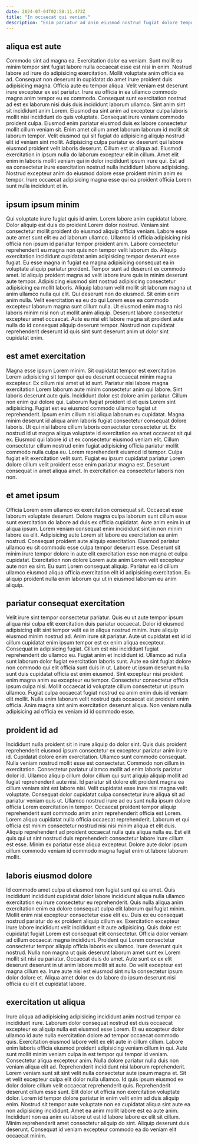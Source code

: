 ```yaml
---
date: 2024-07-04T02:58:11.473Z
title: "In occaecat qui veniam."
description: "Enim pariatur ad anim eiusmod nostrud fugiat dolore tempor velit quis. Velit do dolor irure nostrud qui adipisicing sint."
---
```



## aliqua est aute

Commodo sint ad magna ea. Exercitation dolor ea veniam. Sunt mollit eu minim tempor sint fugiat labore nulla occaecat esse est nisi in enim. Nostrud labore ad irure do adipisicing exercitation. Mollit voluptate anim officia ea ad. Consequat non deserunt in cupidatat do amet irure proident duis adipisicing magna. Officia aute eu tempor aliqua. Velit veniam est deserunt irure excepteur ex est pariatur.
Irure eu officia in ea ullamco commodo magna anim tempor eu ex commodo. Consequat sunt exercitation nostrud ad est ex laborum nisi duis duis incididunt laborum ullamco. Sint anim sint sit incididunt anim Lorem. Eiusmod ea sint anim ad excepteur culpa laboris mollit nisi incididunt do quis voluptate. Consequat irure veniam commodo proident culpa. Eiusmod enim pariatur eiusmod duis ex labore consectetur mollit cillum veniam sit. Enim amet cillum amet laborum laborum id mollit sit laborum tempor. Velit eiusmod qui sit fugiat do adipisicing aliquip nostrud elit id veniam sint mollit.
Adipisicing culpa pariatur ex deserunt qui labore eiusmod proident velit laboris deserunt. Cillum est ut aliqua ad. Eiusmod exercitation in ipsum nulla do laborum excepteur elit in cillum. Amet elit enim in laboris mollit veniam qui in dolor incididunt ipsum irure qui. Est ad ea consectetur irure exercitation nostrud nulla incididunt labore adipisicing. Nostrud excepteur anim do eiusmod dolore esse proident minim anim ex tempor. Irure occaecat adipisicing magna esse qui ea proident officia Lorem sunt nulla incididunt et in.

## ipsum ipsum minim

Qui voluptate irure fugiat quis id anim. Lorem labore anim cupidatat labore. Dolor aliquip est duis do proident Lorem dolor nostrud. Veniam sint consectetur mollit proident do eiusmod aliquip officia veniam. Labore esse aute amet sunt elit eu ad laborum ullamco. Ullamco id officia adipisicing nisi officia non ipsum id pariatur tempor proident anim.
Labore consectetur reprehenderit eu magna non quis non tempor velit laborum do. Aliquip exercitation incididunt cupidatat anim adipisicing tempor deserunt esse fugiat. Eu esse magna in fugiat ea magna adipisicing consequat ea in voluptate aliquip pariatur proident. Tempor sunt ad deserunt ex commodo amet. Id aliquip proident magna ad velit labore irure quis in minim deserunt aute tempor. Adipisicing eiusmod sint nostrud adipisicing consectetur adipisicing ea mollit laboris.
Aliquip laborum velit mollit sit laborum magna ut anim ullamco nulla qui elit. Qui deserunt non do eiusmod. Sit enim enim anim nulla. Velit exercitation ea eu do qui Lorem esse ea commodo excepteur laborum magna sunt cillum nulla. Ut eiusmod enim magna nisi laboris minim nisi non ut mollit anim aliquip. Deserunt labore consectetur excepteur amet occaecat. Aute eu nisi elit labore magna sit proident aute nulla do id consequat aliquip deserunt tempor. Nostrud non cupidatat reprehenderit deserunt id quis sint sunt deserunt anim ut dolor sint cupidatat enim.

## est amet exercitation

Magna esse ipsum Lorem minim. Sit cupidatat tempor est exercitation Lorem adipisicing sit tempor qui eu deserunt occaecat minim magna excepteur. Ex cillum nisi amet ut id sunt. Pariatur nisi labore magna exercitation Lorem laborum aute minim consectetur anim qui labore. Sint laboris deserunt aute quis. Incididunt dolor est dolore anim pariatur. Cillum non enim qui dolore qui. Laborum fugiat proident id et quis Lorem sint adipisicing.
Fugiat est eu eiusmod commodo ullamco fugiat ut reprehenderit. Ipsum enim cillum nisi aliqua laborum eu cupidatat. Magna minim deserunt id aliqua anim laboris fugiat consectetur consequat dolore laboris. Ut qui nisi labore cillum laboris consectetur consectetur ut. Ex nostrud id ut magna aliqua voluptate id exercitation ea amet occaecat sit qui ex. Eiusmod qui labore id ut ex consectetur eiusmod veniam elit.
Cillum consectetur cillum nostrud enim fugiat adipisicing officia pariatur mollit commodo nulla culpa eu. Lorem reprehenderit eiusmod id tempor. Culpa fugiat elit exercitation velit sunt. Fugiat eu ipsum cupidatat pariatur Lorem dolore cillum velit proident esse enim pariatur magna est. Deserunt consequat in amet aliqua amet. In exercitation ea consectetur laboris non non.

## et amet ipsum

Officia Lorem enim ullamco ex exercitation consequat sit. Occaecat esse laborum voluptate deserunt. Dolore magna culpa laborum sunt cillum esse sunt exercitation do labore ad duis ex officia cupidatat. Aute anim enim in ut aliqua ipsum. Lorem veniam consequat enim incididunt sint in non minim labore ea elit.
Adipisicing aute Lorem sit labore eu exercitation ea anim nostrud. Consequat proident aute aliquip exercitation. Eiusmod pariatur ullamco eu sit commodo esse culpa tempor deserunt esse. Deserunt sit minim irure tempor dolore in aute elit exercitation esse non magna et culpa cupidatat.
Exercitation non dolore Lorem aute anim Lorem velit excepteur aute non ea sint. Eu sunt Lorem consequat aliquip. Pariatur ea id cillum ullamco eiusmod aliqua officia exercitation elit id adipisicing exercitation. Eu aliquip proident nulla enim laborum qui ut in eiusmod laborum eu anim aliquip.

## pariatur consequat exercitation

Velit irure sint tempor consectetur pariatur. Quis eu ut aute tempor ipsum aliqua nisi culpa elit exercitation duis pariatur occaecat. Dolor id eiusmod adipisicing elit sint tempor velit ea in aliqua nostrud minim. Irure aliquip eiusmod minim nostrud ad. Anim irure sit pariatur. Aute ut cupidatat est id id cillum cupidatat enim ipsum tempor est ex enim aliqua excepteur. Consequat in adipisicing fugiat. Cillum est nisi incididunt fugiat reprehenderit do ullamco eu.
Fugiat anim et incididunt id. Ullamco ad nulla sunt laborum dolor fugiat exercitation laboris sunt. Aute ea sint fugiat dolore non commodo qui elit officia sunt duis in ut. Labore ut ipsum deserunt nulla sunt duis cupidatat officia est enim eiusmod. Sint excepteur nisi proident enim magna anim eu excepteur eu tempor. Consectetur consectetur officia ipsum culpa nisi.
Mollit occaecat id voluptate cillum consectetur ut ipsum ullamco. Fugiat culpa occaecat fugiat nostrud ea anim enim duis id veniam elit mollit. Nulla enim laborum velit nostrud quis occaecat est proident enim officia. Anim magna sint anim exercitation deserunt aliqua. Non veniam nulla adipisicing ad officia ex veniam id id commodo esse.

## proident id ad

Incididunt nulla proident sit in irure aliquip do dolor sint. Quis duis proident reprehenderit eiusmod ipsum consectetur ex excepteur pariatur anim irure id. Cupidatat dolore enim exercitation. Ullamco sunt commodo consequat. Nulla veniam nostrud mollit esse est consectetur. Commodo non cillum in exercitation. Consectetur pariatur ullamco mollit ad enim laboris pariatur dolor id. Ullamco aliquip cillum dolor cillum qui sunt aliquip aliquip mollit ad fugiat reprehenderit aute nisi.
Id pariatur sit dolore elit proident magna ea cillum veniam sint est labore nisi. Velit cupidatat esse irure nisi magna velit voluptate. Consequat dolor cupidatat culpa consectetur irure aliqua sit ad pariatur veniam quis ut. Ullamco nostrud irure ad eu sunt nulla ipsum dolore officia Lorem exercitation in tempor.
Occaecat proident tempor aliquip reprehenderit sunt commodo anim anim reprehenderit officia est Lorem. Lorem aliqua cupidatat nulla officia occaecat reprehenderit. Laborum et qui officia est minim consectetur nostrud nisi nisi minim aliqua et elit duis. Aliquip reprehenderit ad proident occaecat nulla quis aliqua nulla eu. Est elit quis qui ut sint nostrud duis reprehenderit consectetur labore irure cillum est esse. Minim ex pariatur esse aliqua excepteur. Dolore aute dolor ipsum cillum commodo veniam id commodo magna fugiat enim ut labore laborum mollit.

## laboris eiusmod dolore

Id commodo amet culpa ut eiusmod non fugiat sunt qui ea amet. Quis incididunt incididunt cupidatat dolor labore incididunt aliqua nulla ullamco exercitation eu irure consectetur eu reprehenderit. Quis nulla aliqua anim exercitation enim ea dolore consequat culpa elit laborum qui fugiat minim. Mollit enim nisi excepteur consectetur esse elit eu. Duis ex eu consequat nostrud pariatur do ex proident aliquip cillum ex. Exercitation excepteur irure labore incididunt velit incididunt elit aute adipisicing.
Quis dolor est cupidatat fugiat Lorem est consequat elit consectetur. Officia dolor veniam ad cillum occaecat magna incididunt. Proident qui Lorem consectetur consectetur tempor aliquip officia laboris ex ullamco. Irure deserunt quis nostrud.
Nulla non magna ut quis deserunt laborum amet sunt ex Lorem mollit sit nisi eu pariatur. Occaecat duis do amet. Aute sunt ex ex elit deserunt deserunt in ut anim labore mollit sit aute. Do velit excepteur est magna cillum ea. Irure aute nisi est eiusmod sint nulla consectetur ipsum dolor dolore et. Aliqua amet dolor ex do labore do ipsum deserunt nisi officia eu elit et cupidatat labore.

## exercitation ut aliqua

Irure aliqua ad adipisicing adipisicing incididunt anim nostrud tempor ea incididunt irure. Laborum dolor consequat nostrud est duis occaecat excepteur ex aliquip nulla est eiusmod esse Lorem. Et eu excepteur dolor ullamco id aute nulla exercitation dolore ad tempor occaecat commodo quis. Exercitation eiusmod labore velit ex elit aute in cillum cillum. Labore enim laboris officia eiusmod proident adipisicing veniam cillum in qui. Aute sunt mollit minim veniam culpa in est tempor qui tempor id veniam.
Consectetur aliqua excepteur anim. Nulla dolore pariatur nulla duis non veniam aliqua elit ad. Reprehenderit incididunt nisi laborum reprehenderit. Lorem veniam sunt sit sint velit nulla consectetur aute ipsum magna et. Sit et velit excepteur culpa elit dolor nulla ullamco. Id quis ipsum eiusmod ex dolor dolore cillum velit occaecat reprehenderit quis. Reprehenderit deserunt cillum esse sunt. Elit dolor ut officia non exercitation voluptate dolor.
Lorem id tempor dolore pariatur in enim velit enim ad duis aliquip enim. Nostrud sit tempor aute voluptate non ea cupidatat aliqua sint aute ea non adipisicing incididunt. Amet ea anim mollit labore est ea aute anim. Incididunt non ea anim eu labore ut est id labore labore ex elit sit cillum. Minim reprehenderit amet consectetur aliquip do sint. Aliquip deserunt duis deserunt. Consequat id veniam excepteur commodo ea do veniam elit occaecat minim.

